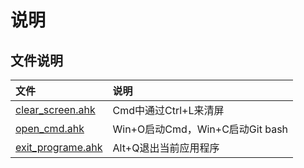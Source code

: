 # 说明

## 文件说明

| 文件                                   | 说明                            |
| :------------------------------------- | :------------------------------ |
| [clear_screen.ahk](clear_screen.ahk)   | Cmd中通过Ctrl+L来清屏           |
| [open_cmd.ahk](open_cmd.ahk)           | Win+O启动Cmd，Win+C启动Git bash |
| [exit_programe.ahk](exit_programe.ahk) | Alt+Q退出当前应用程序           |
